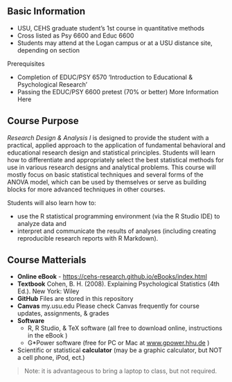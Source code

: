 **Basic Information**
---------------------------------------
* USU, CEHS graduate student’s 1st course in quantitative methods
* Cross listed as Psy 6600 and Educ 6600
* Students may attend at the Logan campus or at a USU distance site, depending on section

Prerequisites
* Completion of EDUC/PSY 6570 ‘Introduction to Educational & Psychological Research’
* Passing the EDUC/PSY 6600 pretest (70% or better) More Information Here


**Course Purpose**
---------------------------------------
*Research Design & Analysis I* is designed to provide the student with a practical, applied approach to the application of fundamental behavioral and educational research design and statistical principles. Students will learn how to differentiate and appropriately select the best statistical methods for use in various research designs and analytical problems. This course will mostly focus on basic statistical techniques and several forms of the ANOVA model, which can be used by themselves or serve as building blocks for more advanced techniques in other courses.

Students will also learn how to:
* use the R statistical programming environment (via the R Studio IDE) to analyze data and
* interpret and communicate the results of analyses (including creating reproducible research reports with R Markdown).


**Course Matterials**
---------------------------------------
* **Online eBook** - https://cehs-research.github.io/eBooks/index.html
* **Textbook** Cohen, B. H. (2008). Explaining Psychological Statistics (4th Ed.). New York: Wiley
* **GitHub** Files are stored in this repository
* **Canvas** my.usu.edu Please check Canvas frequently for course updates, assignments, & grades
* **Software**
    + R, R Studio, & TeX software (all free to download online, instructions in the eBook )
    +  G*Power software (free for PC or Mac at www.gpower.hhu.de )
* Scientific or statistical **calculator** (may be a graphic calculator, but NOT a cell phone, iPod, ect.)

> Note: it is advantageous to bring a laptop to class, but not required.

